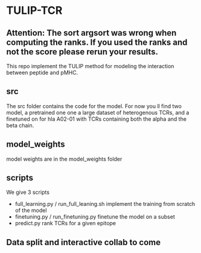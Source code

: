 # TULIP-TCR
## Attention: The sort argsort was wrong when computing the ranks. If you used the ranks and not the score please rerun your results. 
This repo implement the TULIP method for modeling the interaction between peptide and pMHC.

## src
The src folder contains the code for the model.
For now you ll find two model, a pretrained one one a large dataset of heterogenous TCRs, and a finetuned on for hla A02-01 with TCRs containing both the alpha and the beta chain.


## model_weights
model weights are in the model_weights folder

## scripts
We give 3 scripts 
 - full_learning.py / run_full_leaning.sh implement the training from scratch of the model
 - finetuning.py / run_finetuning.py finetune the model on a subset
 - predict.py rank TCRs for a given epitope

## Data split and interactive collab to come

